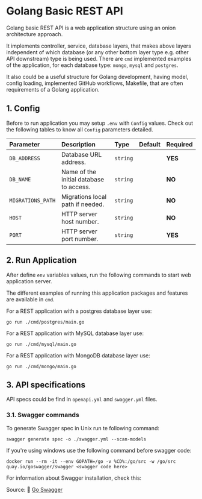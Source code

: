 # Golang Basic REST API

Golang basic REST API is a web application structure using an onion architecture approach.

It implements controller, service, database layers, that makes above layers independent of which database (or any other
bottom layer type e.g. other API downstream) type is being used.
There are ``cmd`` implemented examples of the application, for each database type: ``mongo``, ``mysql`` and ``postgres``.

It also could be a useful structure for Golang development, having model, config loading, implemented GitHub workflows,
Makefile, that are often requirements of a Golang application.

## 1. Config

Before to run application you may setup ``.env`` with ``Config`` values.
Check out the following tables to know all ``Config`` parameters detailed.

| Parameter | Description | Type | Default | Required |
|:---|:---|:---|:---|:---|
| ``DB_ADDRESS`` | Database URL address. | `string`  | ` ` | **YES** |
| ``DB_NAME`` | Name of the initial database to access. | `string`  | ` ` | **NO** |
| ``MIGRATIONS_PATH`` | Migrations local path if needed. | `string`  | ` ` | **NO** |
| ``HOST`` | HTTP server host number. | `string` | ` ` | **NO** |
| ``PORT`` | HTTP server port number. | `string` | ` ` | **YES** |

## 2. Run Application

After define ``env`` variables values, run the following commands to start web application server.

The different examples of running this application packages and features are available in ``cmd``.

For a REST application with a postgres database layer use:

``
go run ./cmd/postgres/main.go
``

For a REST application with MySQL database layer use:

``
go run ./cmd/mysql/main.go
``

For a REST application with MongoDB database layer use:

``
go run ./cmd/mongo/main.go
``

## 3. API specifications

API specs could be find in ``openapi.yml`` and ``swagger.yml`` files.

### 3.1. Swagger commands

To generate Swagger spec in Unix run te following command:

``swagger generate spec -o ./swagger.yml --scan-models``

If you're using windows use the following command before swagger code:

``docker run --rm -it --env GOPATH=/go -v %CD%:/go/src -w /go/src quay.io/goswagger/swagger <swagger code here>``

For information about Swagger installation, check this:

Source: 🔗 [Go Swagger](https://goswagger.io/install.html)
